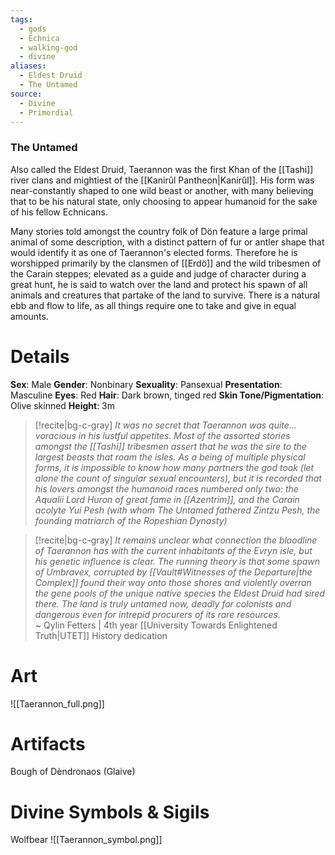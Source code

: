```yaml
---
tags:
  - gods
  - Echnica
  - walking-god
  - divine
aliases:
  - Eldest Druid
  - The Untamed
source:
  - Divine
  - Primordial
---
```


### The Untamed
Also called the Eldest Druid, Taerannon was the first Khan of the [[Tashi]] river clans and mightiest of the [[Kanirûl Pantheon|Kanirûl]]. His form was near-constantly shaped to one wild beast or another, with many believing that to be his natural state, only choosing to appear humanoid for the sake of his fellow Echnicans.

Many stories told amongst the country folk of Dön feature a large primal animal of some description, with a distinct pattern of fur or antler shape that would identify it as one of Taerannon's elected forms. Therefore he is worshipped primarily by the clansmen of [[Erdö]] and the wild tribesmen of the Carain steppes; elevated as a guide and judge of character during a great hunt, he is said to watch over the land and protect his spawn of all animals and creatures that partake of the land to survive. There is a natural ebb and flow to life, as all things require one to take and give in equal amounts.

# Details
**Sex**: Male
**Gender**: Nonbinary
**Sexuality**: Pansexual
**Presentation**: Masculine
**Eyes**: Red
**Hair**: Dark brown, tinged red
**Skin Tone/Pigmentation**: Olive skinned
**Height**: 3m

> [!recite|bg-c-gray] _It was no secret that Taerannon was quite... voracious in his lustful appetites. Most of the assorted stories amongst the [[Tashi]] tribesmen assert that he was the sire to the largest beasts that roam the isles. As a being of multiple physical forms, it is impossible to know how many partners the god took (let alone the count of singular sexual encounters), but it is recorded that his lovers amongst the humanoid races numbered only two: the Aqualii Lord Huron of great fame in [[Azentrim]], and the Carain acolyte Yui Pesh (with whom The Untamed fathered Zintzu Pesh, the founding matriarch of the Ropeshian Dynasty)_

> [!recite|bg-c-gray] _It remains unclear what connection the bloodline of Taerannon has with the current inhabitants of the Evryn isle, but his genetic influence is clear. The running theory is that some spawn of Umbravex, corrupted by [[Vault#Witnesses of the Departure|the Complex]] found their way onto those shores and violently overran the gene pools of the unique native species the Eldest Druid had sired there. The land is truly untamed now, deadly for colonists and dangerous even for intrepid procurers of its rare resources._  
~ Qylin Fetters | 4th year [[University Towards Enlightened Truth|UTET]] History dedication
# Art
![[Taerannon_full.png]]

# Artifacts
Bough of Dèndronaos (Glaive)

# Divine Symbols & Sigils
Wolfbear
![[Taerannon_symbol.png]]